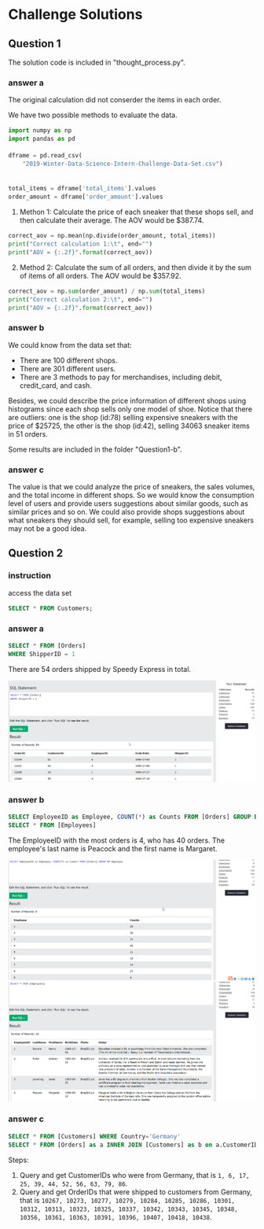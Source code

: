 # Challenge Solutions

## Question 1

The solution code is included in "thought_process.py".

### answer a

The original calculation did not conserder the items in each order.

We have two possible methods to evaluate the data.
```python
import numpy as np
import pandas as pd

dframe = pd.read_csv(
    "2019-Winter-Data-Science-Intern-Challenge-Data-Set.csv")


total_items = dframe['total_items'].values
order_amount = dframe['order_amount'].values
```

1. Methon 1: Calculate the price of each sneaker that these shops sell, and then calculate their average. The AOV would be $387.74.
```python
correct_aov = np.mean(np.divide(order_amount, total_items))
print("Correct calculation 1:\t", end="")
print("AOV = {:.2f}".format(correct_aov))
```
2. Method 2: Calculate the sum of all orders, and then divide it by the sum of items of all orders. The AOV would be $357.92.
```python
correct_aov = np.sum(order_amount) / np.sum(total_items)
print("Correct calculation 2:\t", end="")
print("AOV = {:.2f}".format(correct_aov))
```

### answer b

We could know from the data set that:

- There are 100 different shops.
- There are 301 different users.
- There are 3 methods to pay for merchandises, including debit, credit_card, and cash.

Besides, we could describe the price information of different shops using histograms since each shop sells only one model of shoe. 
Notice that there are outliers: one is the shop (id:78) selling expensive sneakers with the price of $25725, the other is the shop (id:42), selling 34063 sneaker items in 51 orders.

Some results are included in the folder "Question1-b".


### answer c

The value is that we could analyze the price of sneakers, the sales volumes, and the total income in different shops. So we would know the consumption level of users and provide users suggestions about similar goods, such as similar prices and so on. We could also provide shops suggestions about what sneakers they should sell, for example, selling too expensive sneakers may not be a good idea.


## Question 2

### instruction

access the data set
```SQL
SELECT * FROM Customers;
```

### answer a

```SQL
SELECT * FROM [Orders]
WHERE ShipperID = 1
```

There are 54 orders shipped by Speedy Express in total.

![](Question2_answer_a.png)

### answer b

```SQL
SELECT EmployeeID as Employee, COUNT(*) as Counts FROM [Orders] GROUP BY Employee
SELECT * FROM [Employees]
```

The EmployeeID with the most orders is 4, who has 40 orders.
The employee's last name is Peacock and the first name is Margaret.

![](Question2_answer_b1.png)
![](Question2_answer_b2.png)

### answer c

```SQL
SELECT * FROM [Customers] WHERE Country='Germany'
SELECT * FROM [Orders] as a INNER JOIN [Customers] as b on a.CustomerID=b.CustomerID WHERE Country='Germany'

```

Steps:

1. Query and get CustomerIDs who were from Germany, that is `1, 6, 17, 25, 39, 44, 52, 56, 63, 79, 86`.
2. Query and get OrderIDs that were shipped to customers from Germany, that is `10267, 10273, 10277, 10279, 10284, 10285, 10286, 10301, 10312, 10313, 10323, 10325, 10337, 10342, 10343, 10345, 10348, 10356, 10361, 10363, 10391, 10396, 10407, 10418, 10438`.
